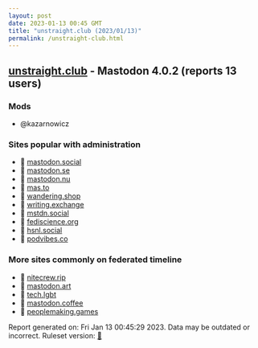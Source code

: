 ```yaml
---
layout: post
date: 2023-01-13 00:45 GMT
title: "unstraight.club (2023/01/13)"
permalink: /unstraight-club.html
---
```


## [unstraight.club](https://unstraight.club) - Mastodon 4.0.2 (reports 13 users)

### Mods
 * @kazarnowicz

### Sites popular with administration

* 🐘 [mastodon.social](/mastodon-social.html)
* 🐘 [mastodon.se](/mastodon-se.html)
* 🐘 [mastodon.nu](/mastodon-nu.html)
* 🐘 [mas.to](/mas-to.html)
* 🐘 [wandering.shop](/wandering-shop.html)
* 🐘 [writing.exchange](/writing-exchange.html)
* 🐘 [mstdn.social](/mstdn-social.html)
* 🐘 [fediscience.org](/fediscience-org.html)
* 🐘 [hsnl.social](/hsnl-social.html)
* 🐘 [podvibes.co](/podvibes-co.html)

### More sites commonly on federated timeline

* 🐘 [nitecrew.rip](/nitecrew-rip.html)
* 🐘 [mastodon.art](/mastodon-art.html)
* 🐘 [tech.lgbt](/tech-lgbt.html)
* 🐘 [mastodon.coffee](/mastodon-coffee.html)
* 🐘 [peoplemaking.games](/peoplemaking-games.html)

Report generated on: Fri Jan 13 00:45:29 2023. Data may be outdated or incorrect.
Ruleset version: [🧁](/version-cupcake)
